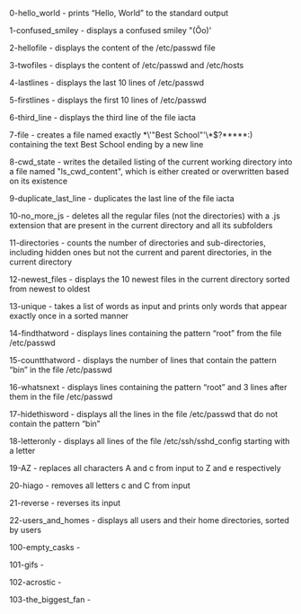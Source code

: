 0-hello_world - prints “Hello, World” to the standard output
 
1-confused_smiley - displays a confused smiley "(Ôo)'

2-hellofile - displays the content of the /etc/passwd file

3-twofiles - displays the content of /etc/passwd and /etc/hosts

4-lastlines - displays the last 10 lines of /etc/passwd

5-firstlines - displays the first 10 lines of /etc/passwd

6-third_line - displays the third line of the file iacta

7-file -  creates a file named exactly \*\\'"Best School"\'\\*$\?\*\*\*\*\*:) containing the text Best School ending by a new line

8-cwd_state - writes the detailed listing of the current working directory into a file named "ls_cwd_content", which is either created or overwritten based on its existence

9-duplicate_last_line - duplicates the last line of the file iacta

10-no_more_js - deletes all the regular files (not the directories) with a .js extension that are present in the current directory and all its subfolders

11-directories - counts the number of directories and sub-directories, including hidden ones but not the current and parent directories, in the current directory

12-newest_files - displays the 10 newest files in the current directory sorted from newest to oldest

13-unique - takes a list of words as input and prints only words that appear exactly once in a sorted manner

14-findthatword - displays lines containing the pattern “root” from the file /etc/passwd

15-countthatword - displays the number of lines that contain the pattern “bin” in the file /etc/passwd

16-whatsnext - displays lines containing the pattern “root” and 3 lines after them in the file /etc/passwd

17-hidethisword - displays all the lines in the file /etc/passwd that do not contain the pattern “bin”

18-letteronly - displays all lines of the file /etc/ssh/sshd_config starting with a letter

19-AZ - replaces all characters A and c from input to Z and e respectively

20-hiago - removes all letters c and C from input 

21-reverse - reverses its input

22-users_and_homes - displays all users and their home directories, sorted by users

100-empty_casks - 

101-gifs - 

102-acrostic - 

103-the_biggest_fan -   
